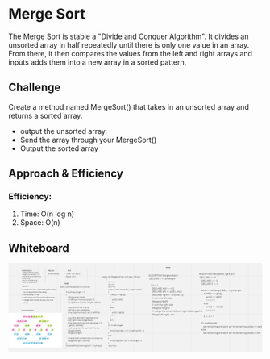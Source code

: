 # Merge Sort
The Merge Sort is stable a "Divide and Conquer Algorithm".  It divides an unsorted array in half repeatedly until there is only one value in an array.  From there, it then compares the values from the left and right arrays and inputs adds them into a new array in a sorted pattern.

## Challenge
Create a method named MergeSort() that takes in an unsorted array and returns a sorted array.

- output the unsorted array.
- Send the array through your MergeSort()
- Output the sorted array

## Approach & Efficiency
### Efficiency:
1. Time: O(n log n)
2. Space: O(n)

## Whiteboard 
![image](./image/MergeSort.png)